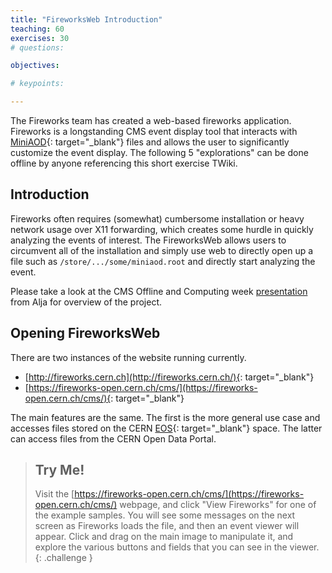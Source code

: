 ```yaml
---
title: "FireworksWeb Introduction"
teaching: 60
exercises: 30
# questions:

objectives:

# keypoints:

---
```


The Fireworks team has created a web-based fireworks application. Fireworks is a longstanding CMS event display tool that interacts with [MiniAOD](https://twiki.cern.ch/twiki/bin/view/CMS/MiniAOD){: target="_blank"} files and allows the user to significantly customize the event display. The following 5 "explorations" can be done offline by anyone referencing this short exercise TWiki.

## Introduction

Fireworks often requires (somewhat) cumbersome installation or heavy network usage over X11 forwarding, which creates some hurdle in quickly analyzing the events of interest. The FireworksWeb allows users to circumvent all of the installation and simply use web to directly open up a file such as `/store/.../some/miniaod.root` and directly start analyzing the event.

Please take a look at the CMS Offline and Computing week [presentation](https://indico.cern.ch/event/1087821/) from Alja for overview of the project.

## Opening FireworksWeb

There are two instances of the website running currently.

- [http://fireworks.cern.ch](http://fireworks.cern.ch/){: target="_blank"}
- [https://fireworks-open.cern.ch/cms/](https://fireworks-open.cern.ch/cms/){: target="_blank"}

The main features are the same. The first is the more general use case and accesses files stored on the CERN [EOS](https://twiki.cern.ch/twiki/bin/view/CMS/EOS){: target="_blank"} space. The latter can access files from the CERN Open Data Portal.

> ## Try Me!
>  Visit the [https://fireworks-open.cern.ch/cms/](https://fireworks-open.cern.ch/cms/) webpage, and click "View Fireworks" for one of the example samples. You will see some messages on the next screen as Fireworks loads the file, and then an event viewer will appear. Click and drag on the main image to manipulate it, and explore the various buttons and fields that you can see in the viewer.
{: .challenge }